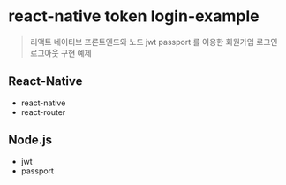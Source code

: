 # react-native token login-example

> 리액트 네이티브 프론트엔드와 노드 jwt passport 를 이용한 회원가입 로그인 로그아웃 구현 예제

## React-Native
* react-native
* react-router

## Node.js
* jwt
* passport
